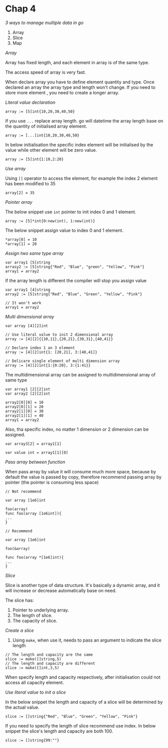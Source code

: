 # Chap 4

*3 ways to manage multiple data in go*

1. Array
2. Slice
3. Map

*Array*

Array has fixed length, and each element in array is of the same type.

The access speed of array is very fast.

When declare array you have to define element quantity and type. Once declared an array the array type and length won't
change. If you need to store more element , you need to create a longer array.

*Literal value declaration*

```
array := [5]int{10,20,30,40,50}
```

If you use `...` replace array length. go will datetime the array length base on the quantity of initialised array
element.

```
array := [...]int{10,20,30,40,50}
```

In below initialisation the specific index element will be initialised by the value while other element will be zero
value.

```
array := [5]int{1:10,2:20}
```

*Use array*

Using `[]` operator to access the element, for example the index 2 element has been modified to 35

```
array[2] = 35
```

*Pointer array*

The below snippet use `int` pointer to init index 0 and 1 element.

```
array := [5]*int{0:new(int), 1:new(int)}
```

The below snippet assign value to index 0 and 1 element.

```
*array[0] = 10
*array[1] = 20
```

*Assign two same type array*

```
var array1 [5]string
arrasy2 := [5]string{"Red", "Blue", "green", "Yellow", "Pink"}
array1 = array2

```

If the array length is different the compiler will stop you assign value

```
var array1 [4]string
array2 := [5]string{"Red", "Blue", "Green", "Yellow", "Pink"}

// It won't work
array1 = array2

``` 

*Multi dimensional array*

```
var array [4][2]int

// Use literal value to init 2 dimensional array
array := [4][2]{{10,11},{20,21},{30,31},{40,41}}

// Declare index 1 an 3 element
array := [4][2]int{1: [20,21], 3:[40,41]}

// Delicare single element of multi dimension array
array := [4][2]int{1:{0:20}, 3:{1:41}}
```

The multidimensional array can be assigned to multidimensional array of same type

```
var array1 [2][2]int
var array2 [2][2]int

array2[0][0] = 10
array2[0][1] = 20
array2[1][0] = 30
array2[1][1] = 40
array1 = array2
```

Also, tha specific index, no matter 1 dimension or 2 dimension can be assigned.

```
var array3[2] = array1[1]

var value int = array1[1][0]
```

*Pass array between function*

When pass array by value it will consume much more space, because by default the value is passed by copy, therefore
recommend passing array by pointer (the pointer is consuming less space)

```
// Not recommend

var array [1e6]int

foo(array)
func foo(array [1e6int]){
...
}

// Recommend

var array [1e6]int

foo(&array)

func foo(array *[1e6]int){
...
}
```

*Slice*

Slice is another type of data structure. It's basically a dynamic array, and it will increase or decrease automatically
base on need.

The slice has:

1. Pointer to underlying array.
2. The length of slice.
3. The capacity of slice.

*Create a slice*

1. Using `make`, when use it, needs to pass an argument to indicate the slice length

```
// The length and capacity are the same
slice := make([]string,5)
// The length and capacity are different
slice := make([]int,3,5)
``` 

When specify length and capacity respectively, after initialisation could not access all capacity element.

*Use literal value to init a slice*

In the below snippet the length and capacity of a slice will be determined by the actual value.

```
slice := []string{"Red", "Blue", "Green", "Yellow", "Pink"}
```

If you need to specify the length of slice recommend use index. In below snippet the slice's length and capacity are
both 100.

```
slice := []string{99:""}
```